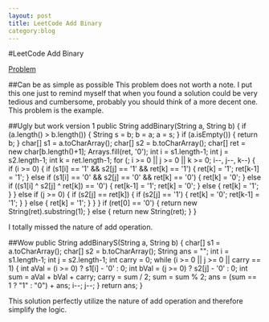 ```yaml
---
layout: post
title: LeetCode Add Binary
category:blog
---
```

#LeetCode Add Binary

[Problem](http://oj.leetcode.com/problems/add-binary/)

##Can be as simple as possible
This problem does not worth a note. I put this one just to remind myself that when you found a solution could be very tedious and cumbersome, probably you should think of a more decent one. This problem is the example.

##Ugly but work version 1
        public String addBinary(String a, String b) {
			if (a.length() > b.length()) {
				String s = b;
				b = a;
				a = s;
			}
			if (a.isEmpty()) {
				return b;
			}
			char[] s1 = a.toCharArray();
			char[] s2 = b.toCharArray();
			char[] ret = new char[b.length()+1];
			Arrays.fill(ret, '0');
			int i = s1.length-1;
			int j = s2.length-1;
			int k = ret.length-1;
			for (; i >= 0 || j >= 0 || k >= 0; i--, j--, k--) {
				if (i >= 0) {
					if (s1[i] == '1' && s2[j] == '1' && ret[k] == '1') {
						ret[k] = '1';
						ret[k-1] = '1';
					} else if (s1[i] == '0' && s2[j] == '0' && ret[k] == '0') {
						ret[k] = '0';
					} else if ((s1[i] ^ s2[j] ^ ret[k]) == '0') {
						ret[k-1] = '1';
						ret[k] = '0';
					} else {
						ret[k] = '1';
					}
				} else if (j >= 0) {
					if (s2[j] == ret[k]) {
						if (s2[j] == '1') {
							ret[k] = '0';
							ret[k-1] = '1';
						} 
					} else {
						ret[k] = '1';
					}
				}
			}
			if (ret[0] == '0') {
				return new String(ret).substring(1);
			} else {
				return new String(ret);
			}
		}
		
I totally missed the nature of add operation.

##Wow
		public String addBinaryS(String a, String b) {
			char[] s1 = a.toCharArray();
			char[] s2 = b.toCharArray();
			String ans = "";
			int i = s1.length-1;
			int j = s2.length-1;
			int carry = 0;
			while (i >= 0 || j >= 0 || carry == 1) {
				int aVal = (i >= 0) ? s1[i] - '0' : 0;
				int bVal = (j >= 0) ? s2[j] - '0' : 0;
				int sum = aVal + bVal + carry;
				carry = sum / 2;
				sum = sum % 2;
				ans = (sum == 1 ? "1" : "0") + ans;
				i--;
				j--;
			}
			return ans;
		}
		
This solution perfectly utilize the nature of add operation and therefore simplify the logic.
	